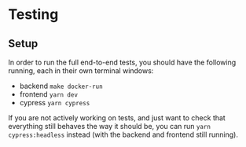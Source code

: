# Testing

## Setup

In order to run the full end-to-end tests, you should have the following running, each in their own terminal windows:

- backend `make docker-run`
- frontend `yarn dev`
- cypress `yarn cypress`

If you are not actively working on tests, and just want to check that everything still behaves the way it should be, you can run `yarn cypress:headless` instead (with the backend and frontend still running).